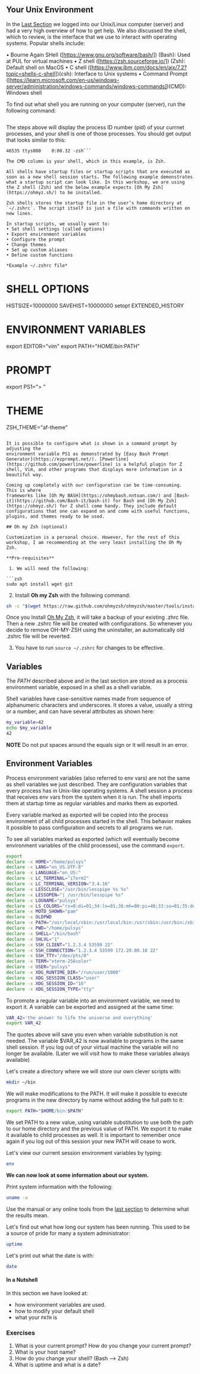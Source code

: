 ## Your Unix Environment 

In the [Last Section](login.md) we logged into our Unix/Linux computer (server) and had a very high overview of how to get help. We also discussed the shell, which to review, is the interface that we use to interact with operating systems. Popular shells include: 

• Bourne Again SHell ([https://www.gnu.org/software/bash/]) (Bash): Used at PUL for virtual machines
• Z shell ([https://zsh.sourceforge.io/]) (Zsh): Default shell on MacOS
• C shell ([https://www.ibm.com/docs/en/aix/7.2?topic=shells-c-shell])(csh): Interface to Unix systems
• Command Prompt ([https://learn.microsoft.com/en-us/windows-server/administration/windows-commands/windows-commands])(CMD): Windows shell 

To find out what shell you are running on your computer (server), run the following command:

```ps -p $$
```
The steps above will display the process ID number (pid) of your currnet processes, and your shell is one of those processes. You should get output that looks similar to this: 

```PID TTY           TIME CMD
46535 ttys000    0:00.32 -zsh```

The CMD column is your shell, which in this example, is Zsh. 

All shells have startup files or startup scripts that are executed as soon as a new shell session starts. The following example demonstrates what a startup script can look like. In this workshop, we are using the Z shell (Zsh) and the below example expects [Oh My Zsh](https://ohmyz.sh/) to be installed.

Zsh shells stores the startup file in the user’s home directory at `~/.zshrc`. The script itself is just a file with commands written on new lines.

In startup scripts, we usually want to:
• Set shell settings (called options)
• Export environment variables
• Configure the prompt
• Change themes
• Set up custom aliases
• Define custom functions

*Example ~/.zshrc file*

```
# SHELL OPTIONS
HISTSIZE=10000000
SAVEHIST=10000000
setopt EXTENDED_HISTORY
# ENVIRONMENT VARIABLES
export EDITOR="vim"
export PATH="$HOME/bin:$PATH"
# PROMPT
export PS1="> "
# THEME
ZSH_THEME="af-theme"
```

It is possible to configure what is shown in a command prompt by adjusting the
environment variable PS1 as demonstrated by [Easy Bash Prompt Generator](https://ezprompt.net/). [Powerline](https://github.com/powerline/powerline) is a helpful plugin for Z shell, Vim, and other programs that displays more information in a beautiful way.

Coming up completely with our configuration can be time-consuming. This is where
frameworks like [Oh My BASH](https://ohmybash.nntoan.com/) and [Bash-it](https://github.com/Bash-it/bash-it) for Bash and [Oh My Zsh](https://ohmyz.sh/) for Z shell come handy. They include default configurations that one can expand on and come with useful functions, plugins, and themes ready to be used.

## Oh my Zsh (optional)

Customization is a personal choice. However, for the rest of this workshop, I am recommending at the very least installing the Oh My Zsh.

**Pre-requisites**

 1. We will need the following:

```zsh
sudo apt install wget git
```

 2. Install **Oh my Zsh** with the following command:

```zsh
sh -c "$(wget https://raw.github.com/ohmyzsh/ohmyzsh/master/tools/install.sh -O -)"
```

Once you Install [Oh My Zsh](https://ohmyz.sh/), it will take a backup of your existing .zhrc file. Then a new .zshrc file will be created with configurations. So whenever you decide to remove OH-MY-ZSH using the uninstaller, an automatically old .zshrc file will be reverted.

3. You have to run `source ~/.zshrc` for changes to be effective. 

## Variables

The *PATH* described above and in the last section are stored as a process environment variable, exposed in a shell as a shell variable.

Shell variables have case-sensitive names made from sequence of alphanumeric
characters and underscores. It stores a value, usually a string or a number, and can have several attributes as shown here:

```zsh
my_variable=42
echo $my_variable
42
```

**NOTE** Do not put spaces around the equals sign or it will result in an error.

## Environment Variables


Process environment variables (also referred to env vars) are not the same as shell variables we just described. They are configuration variables that every process has in Unix-like operating systems. A shell session a process that receives env vars from the system when it is run. The shell imports them at startup time as regular variables and marks them as exported.


Every variable marked as exported will be copied into the process environment of
all child processes started in the shell. This behavior makes it possible to pass
configuration and secrets to all programs we run.

To see all variables marked as exported (which will eventually become environment
variables of the child processes), use the command `export`.


```zsh
export
declare -x HOME="/home/pulsys"
declare -x LANG="en_US.UTF-8"
declare -x LANGUAGE="en_US:"
declare -x LC_TERMINAL="iTerm2"
declare -x LC_TERMINAL_VERSION="3.4.16"
declare -x LESSCLOSE="/usr/bin/lesspipe %s %s"
declare -x LESSOPEN="| /usr/bin/lesspipe %s"
declare -x LOGNAME="pulsys"
declare -x LS_COLORS="rs=0:di=01;34:ln=01;36:mh=00:pi=40;33:so=01;35:do=01;35:bd=40;33;01:cd=40;33;01:or=40;31;01:mi=00:su=37;41:sg=30;43:ca=30;41:tw=30;42:ow=34;42:st=37;44:ex=01;32:*.tar=01;31:*.tgz=01;31:*.arc=01;31:*.arj=01;31:*.taz=01;31:*.lha=01;31:*.lz4=01;31:*.lzh=01;31:*.lzma=01;31:*.tlz=01;31:*.txz=01;31:*.tzo=01;31:*.t7z=01;31:*.zip=01;31:*.z=01;31:*.dz=01;31:*.gz=01;31:*.lrz=01;31:*.lz=01;31:*.lzo=01;31:*.xz=01;31:*.zst=01;31:*.tzst=01;31:*.bz2=01;31:*.bz=01;31:*.tbz=01;31:*.tbz2=01;31:*.tz=01;31:*.deb=01;31:*.rpm=01;31:*.jar=01;31:*.war=01;31:*.ear=01;31:*.sar=01;31:*.rar=01;31:*.alz=01;31:*.ace=01;31:*.zoo=01;31:*.cpio=01;31:*.7z=01;31:*.rz=01;31:*.cab=01;31:*.wim=01;31:*.swm=01;31:*.dwm=01;31:*.esd=01;31:*.jpg=01;35:*.jpeg=01;35:*.mjpg=01;35:*.mjpeg=01;35:*.gif=01;35:*.bmp=01;35:*.pbm=01;35:*.pgm=01;35:*.ppm=01;35:*.tga=01;35:*.xbm=01;35:*.xpm=01;35:*.tif=01;35:*.tiff=01;35:*.png=01;35:*.svg=01;35:*.svgz=01;35:*.mng=01;35:*.pcx=01;35:*.mov=01;35:*.mpg=01;35:*.mpeg=01;35:*.m2v=01;35:*.mkv=01;35:*.webm=01;35:*.webp=01;35:*.ogm=01;35:*.mp4=01;35:*.m4v=01;35:*.mp4v=01;35:*.vob=01;35:*.qt=01;35:*.nuv=01;35:*.wmv=01;35:*.asf=01;35:*.rm=01;35:*.rmvb=01;35:*.flc=01;35:*.avi=01;35:*.fli=01;35:*.flv=01;35:*.gl=01;35:*.dl=01;35:*.xcf=01;35:*.xwd=01;35:*.yuv=01;35:*.cgm=01;35:*.emf=01;35:*.ogv=01;35:*.ogx=01;35:*.aac=00;36:*.au=00;36:*.flac=00;36:*.m4a=00;36:*.mid=00;36:*.midi=00;36:*.mka=00;36:*.mp3=00;36:*.mpc=00;36:*.ogg=00;36:*.ra=00;36:*.wav=00;36:*.oga=00;36:*.opus=00;36:*.spx=00;36:*.xspf=00;36:"
declare -x MOTD_SHOWN="pam"
declare -x OLDPWD
declare -x PATH="/usr/local/sbin:/usr/local/bin:/usr/sbin:/usr/bin:/sbin:/bin:/usr/games:/usr/local/games:/snap/bin"
declare -x PWD="/home/pulsys"
declare -x SHELL="/bin/bash"
declare -x SHLVL="1"
declare -x SSH_CLIENT="1.2.3.4 53599 22"
declare -x SSH_CONNECTION="1.2.3.4 53599 172.20.80.18 22"
declare -x SSH_TTY="/dev/pts/0"
declare -x TERM="xterm-256color"
declare -x USER="pulsys"
declare -x XDG_RUNTIME_DIR="/run/user/1000"
declare -x XDG_SESSION_CLASS="user"
declare -x XDG_SESSION_ID="16"
declare -x XDG_SESSION_TYPE="tty"
```
To promote a regular variable into an environment variable, we need to export it. A
variable can be exported and assigned at the same time:

```zsh
VAR_42='the answer to life the universe and everything'
export VAR_42
```
The quotes above will save you even when variable substitution is not needed. The variable $VAR_42 is now available to programs in the same shell session. If you log out of your virtual machine the variable will no longer be available. (Later we will visit how to make these variables always available)

Let's create a directory where we will store our own clever scripts with:

```bash
mkdir ~/bin
```

We will make modifications to the PATH. It will make it possible to execute programs in the new directory by name without adding the full path to it:

```bash
export PATH="$HOME/bin:$PATH"
```

We set PATH to a new value, using variable substitution to use both the path to our home directory and the previous value of PATH. We export it to make it available to child processes as well. It is important to remember once again if you log out of this session your new PATH will cease to work.

Let's view our current session environment variables by typing:

```zsh
env
```

**We can now look at some information about our system.**

Print system information with the following:

```zsh
uname -a
```

Use the manual or any online tools from the [last section](login.md) to determine what the results mean.

Let's find out what how long our system has been running. This used to be a source of pride for many a system administrator:

```zsh
uptime
```

Let's print out what the date is with:

```zsh
date
```

#### In a Nutshell

In this section we have looked at:

* how environment variables are used. 
* how to modify your default shell
* what your `PATH` is

### Exercises
 1. What is your current prompt? How do you change your current prompt?
 2. What is your host name?
 3. How do you change your shell? (Bash --> Zsh)
 4. What is uptime and what is a date?